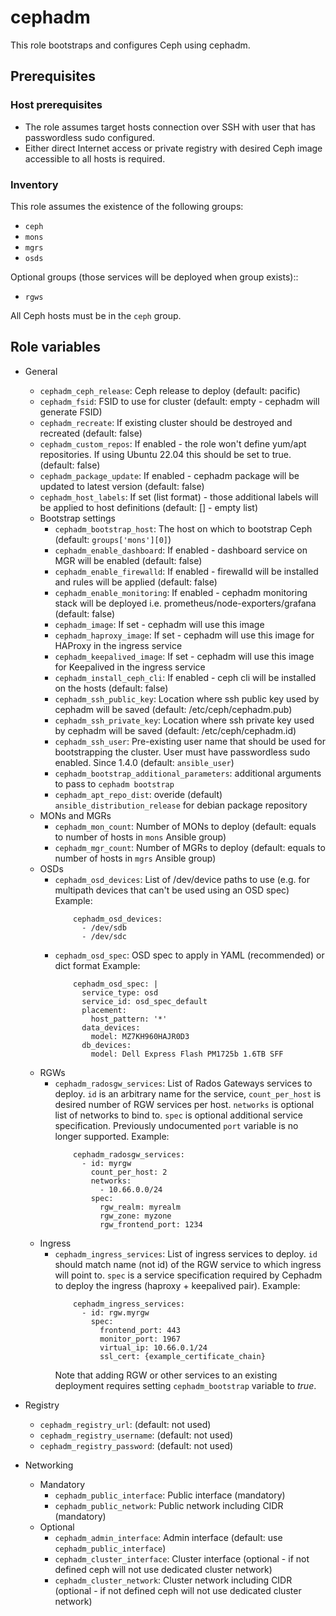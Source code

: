 # cephadm

This role bootstraps and configures Ceph using cephadm.

## Prerequisites

### Host prerequisites

* The role assumes target hosts connection over SSH with user that has passwordless sudo configured.
* Either direct Internet access or private registry with desired Ceph image accessible to all hosts is required.

### Inventory

This role assumes the existence of the following groups:

* `ceph`
* `mons`
* `mgrs`
* `osds`

Optional groups (those services will be deployed when group exists)::

* `rgws`

All Ceph hosts must be in the `ceph` group.

## Role variables

* General
  * `cephadm_ceph_release`: Ceph release to deploy (default: pacific)
  * `cephadm_fsid`: FSID to use for cluster (default: empty - cephadm will generate FSID)
  * `cephadm_recreate`: If existing cluster should be destroyed and recreated (default: false)
  * `cephadm_custom_repos`: If enabled - the role won't define yum/apt repositories. If using Ubuntu 22.04 this should be set to true. (default: false)
  * `cephadm_package_update`: If enabled - cephadm package will be updated to latest version (default: false)
  * `cephadm_host_labels`: If set (list format) - those additional labels will be applied to host definitions (default: [] - empty list)
  * Bootstrap settings
    * `cephadm_bootstrap_host`: The host on which to bootstrap Ceph (default: `groups['mons'][0]`)
    * `cephadm_enable_dashboard`: If enabled - dashboard service on MGR will be enabled (default: false)
    * `cephadm_enable_firewalld`: If enabled - firewalld will be installed and rules will be applied (default: false)
    * `cephadm_enable_monitoring`: If enabled - cephadm monitoring stack will be deployed i.e. prometheus/node-exporters/grafana (default: false)
    * `cephadm_image`: If set - cephadm will use this image
    * `cephadm_haproxy_image`: If set - cephadm will use this image for HAProxy in the ingress service
    * `cephadm_keepalived_image`: If set - cephadm will use this image for Keepalived in the ingress service
    * `cephadm_install_ceph_cli`: If enabled - ceph cli will be installed on the hosts (default: false)
    * `cephadm_ssh_public_key`: Location where ssh public key used by cephadm will be saved (default: /etc/ceph/cephadm.pub)
    * `cephadm_ssh_private_key`: Location where ssh private key used by cephadm will be saved (default: /etc/ceph/cephadm.id)
    * `cephadm_ssh_user`: Pre-existing user name that should be used for bootstrapping the cluster. User must have passwordless sudo enabled. Since 1.4.0 (default: `ansible_user`)
    * `cephadm_bootstrap_additional_parameters`: additional arguments to pass to `cephadm bootstrap`
    * `cephadm_apt_repo_dist`: overide (default) `ansible_distribution_release` for debian package repository
  * MONs and MGRs
    * `cephadm_mon_count`: Number of MONs to deploy (default: equals to number of hosts in `mons` Ansible group)
    * `cephadm_mgr_count`: Number of MGRs to deploy (default: equals to number of hosts in `mgrs` Ansible group)
  * OSDs
    * `cephadm_osd_devices`: List of /dev/device paths to use (e.g. for multipath devices that can't be used using an OSD spec)
      Example:
      ```
          cephadm_osd_devices:
            - /dev/sdb
            - /dev/sdc
      ```
    * `cephadm_osd_spec`: OSD spec to apply in YAML (recommended) or dict format
      Example:
      ```
          cephadm_osd_spec: |
            service_type: osd
            service_id: osd_spec_default
            placement:
              host_pattern: '*'
            data_devices:
              model: MZ7KH960HAJR0D3
            db_devices:
              model: Dell Express Flash PM1725b 1.6TB SFF
      ```
  * RGWs
    * `cephadm_radosgw_services`: List of Rados Gateways services to deploy. `id` is an arbitrary name for the service,
      `count_per_host` is desired number of RGW services per host. `networks` is optional list of networks to bind to.
      `spec` is optional additional service specification. Previously undocumented `port` variable is no longer supported.
      Example:
      ```
          cephadm_radosgw_services:
            - id: myrgw
              count_per_host: 2
              networks:
                - 10.66.0.0/24
              spec:
                rgw_realm: myrealm
                rgw_zone: myzone
                rgw_frontend_port: 1234
      ```
  * Ingress
    * `cephadm_ingress_services`: List of ingress services to deploy. `id` should match name (not id) of the RGW service to
      which ingress will point to. `spec` is a service specification required by Cephadm to deploy the ingress (haproxy +
      keepalived pair).
      Example:
      ```
          cephadm_ingress_services:
            - id: rgw.myrgw
              spec:
                frontend_port: 443
                monitor_port: 1967
                virtual_ip: 10.66.0.1/24
                ssl_cert: {example_certificate_chain}
      ```
      Note that adding RGW or other services to an existing deployment requires setting `cephadm_bootstrap` variable to *true*.

* Registry
    * `cephadm_registry_url`: (default: not used)
    * `cephadm_registry_username`: (default: not used)
    * `cephadm_registry_password`: (default: not used)

* Networking
  * Mandatory
    * `cephadm_public_interface`: Public interface (mandatory)
    * `cephadm_public_network`: Public network including CIDR (mandatory)
  * Optional
    * `cephadm_admin_interface`: Admin interface (default: use ``cephadm_public_interface``)
    * `cephadm_cluster_interface`: Cluster interface (optional - if not defined ceph will not use dedicated cluster network)
    * `cephadm_cluster_network`: Cluster network including CIDR (optional - if not defined ceph will not use dedicated cluster network)
